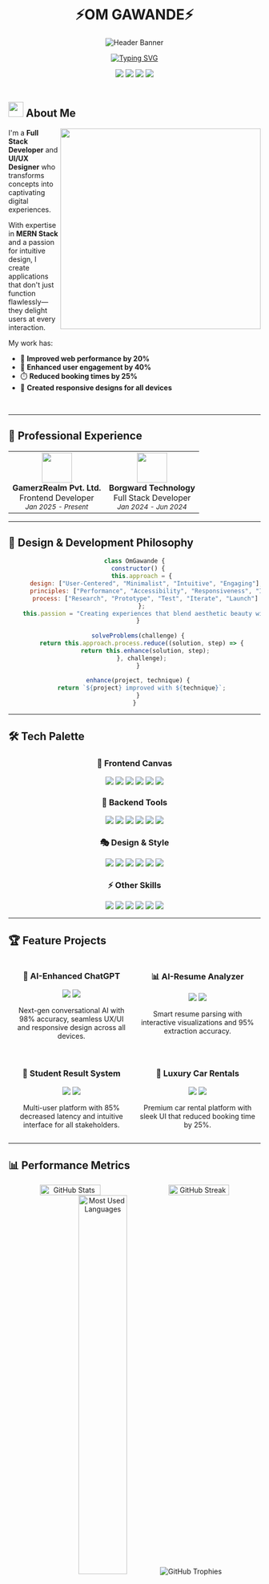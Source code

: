 <div align="center">
  
# ⚡OM GAWANDE⚡

![Header Banner](https://capsule-render.vercel.app/api?type=waving&color=gradient&customColorList=12,12,12,12,12&height=300&section=header&text=Full%20Stack%20Developer&fontSize=60&fontAlignY=40&desc=UI/UX%20Designer%20|%20MERN%20Expert%20|%20AI%20Enthusiast&animation=fadeIn&descAlignY=55&fontColor=ffffff)

[![Typing SVG](https://readme-typing-svg.herokuapp.com?font=Poppins&weight=600&size=32&duration=3000&pause=1000&color=7957D5&center=true&vCenter=true&width=600&height=100&lines=Crafting+Digital+Experiences;Breathing+Life+into+Code;Where+Design+Meets+Function;Building+Tomorrow's+Web+Today)](https://git.io/typing-svg)

</div>

<div align="center">
  <a href="mailto:om.sudhir.gawande@gmail.com"><img src="https://img.shields.io/badge/Email-0078D4?style=for-the-badge&logo=microsoft-outlook&logoColor=white"></a>
  <a href="https://www.linkedin.com/in/om-dev-sec/"><img src="https://img.shields.io/badge/LinkedIn-0A66C2?style=for-the-badge&logo=linkedin&logoColor=white"></a>
  <a href="https://omdevportfolio.framer.website/"><img src="https://img.shields.io/badge/Portfolio-FF3850?style=for-the-badge&logo=Safari&logoColor=white"></a>
  <a href="tel:+917020267107"><img src="https://img.shields.io/badge/Contact-7020267107-25D366?style=for-the-badge&logo=whatsapp&logoColor=white"></a>
</div>

<br>

## <img src="https://media2.giphy.com/media/QssGEmpkyEOhBCb7e1/giphy.gif?cid=ecf05e47a0n3gi1bfqntqmob8g9aid1oyj2wr3ds3mg700bl&rid=giphy.gif" width="30"> About Me

<div align="center">
  <img align="right" width="400" src="https://cdn.dribbble.com/users/1162077/screenshots/5403918/media/d5dccb5d5818cba2c8fa0cb15fb578b3.gif" />
</div>

I'm a **Full Stack Developer** and **UI/UX Designer** who transforms concepts into captivating digital experiences.

With expertise in **MERN Stack** and a passion for intuitive design, I create applications that don't just function flawlessly—they delight users at every interaction.

My work has:
- 🚀 **Improved web performance by 20%**
- 💫 **Enhanced user engagement by 40%**
- ⏱️ **Reduced booking times by 25%**
- 📱 **Created responsive designs for all devices**

<br clear="right"/>

---

## 💼 Professional Experience

<div align="center">
<table>
  <tr>
    <td align="center">
      <img src="https://img.icons8.com/color/48/000000/controller.png" width="60"/>
      <br />
      <strong>GamerzRealm Pvt. Ltd.</strong>
      <br />
      Frontend Developer
      <br />
      <small><i>Jan 2025 - Present</i></small>
    </td>
    <td align="center">
      <img src="https://img.icons8.com/fluent/48/000000/technical-support.png" width="60"/>
      <br />
      <strong>Borgward Technology</strong>
      <br />
      Full Stack Developer
      <br />
      <small><i>Jan 2024 - Jun 2024</i></small>
    </td>
  </tr>
</table>
</div>

---

## 🎨 Design & Development Philosophy

<div align="center">
  
```javascript
class OmGawande {
  constructor() {
    this.approach = {
      design: ["User-Centered", "Minimalist", "Intuitive", "Engaging"],
      principles: ["Performance", "Accessibility", "Responsiveness", "Innovation"],
      process: ["Research", "Prototype", "Test", "Iterate", "Launch"]
    };
    this.passion = "Creating experiences that blend aesthetic beauty with technical excellence";
  }
  
  solveProblems(challenge) {
    return this.approach.process.reduce((solution, step) => {
      return this.enhance(solution, step);
    }, challenge);
  }
  
  enhance(project, technique) {
    return `${project} improved with ${technique}`;
  }
}
```

</div>

---

## 🛠️ Tech Palette

<div align="center">

<h3>🎨 Frontend Canvas</h3>

<img src="https://img.shields.io/badge/React-61DAFB?style=for-the-badge&logo=react&logoColor=black" />
<img src="https://img.shields.io/badge/JavaScript-F7DF1E?style=for-the-badge&logo=javascript&logoColor=black" />
<img src="https://img.shields.io/badge/TypeScript-3178C6?style=for-the-badge&logo=typescript&logoColor=white" />
<img src="https://img.shields.io/badge/HTML5-E34F26?style=for-the-badge&logo=html5&logoColor=white" />
<img src="https://img.shields.io/badge/CSS3-1572B6?style=for-the-badge&logo=css3&logoColor=white" />
<img src="https://img.shields.io/badge/Redux-764ABC?style=for-the-badge&logo=redux&logoColor=white" />

<h3>🔧 Backend Tools</h3>

<img src="https://img.shields.io/badge/Node.js-339933?style=for-the-badge&logo=nodedotjs&logoColor=white" />
<img src="https://img.shields.io/badge/Express.js-000000?style=for-the-badge&logo=express&logoColor=white" />
<img src="https://img.shields.io/badge/MongoDB-47A248?style=for-the-badge&logo=mongodb&logoColor=white" />
<img src="https://img.shields.io/badge/MySQL-4479A1?style=for-the-badge&logo=mysql&logoColor=white" />
<img src="https://img.shields.io/badge/Firebase-FFCA28?style=for-the-badge&logo=firebase&logoColor=black" />
<img src="https://img.shields.io/badge/PHP-777BB4?style=for-the-badge&logo=php&logoColor=white" />

<h3>🎭 Design & Style</h3>

<img src="https://img.shields.io/badge/Tailwind_CSS-06B6D4?style=for-the-badge&logo=tailwind-css&logoColor=white" />
<img src="https://img.shields.io/badge/Bootstrap-7952B3?style=for-the-badge&logo=bootstrap&logoColor=white" />
<img src="https://img.shields.io/badge/Figma-F24E1E?style=for-the-badge&logo=figma&logoColor=white" />
<img src="https://img.shields.io/badge/Responsive_Design-5849BE?style=for-the-badge&logo=google-chrome&logoColor=white" />
<img src="https://img.shields.io/badge/UI/UX-FF61F6?style=for-the-badge&logo=adobe-xd&logoColor=white" />
<img src="https://img.shields.io/badge/Animation-0ACF83?style=for-the-badge&logo=framer&logoColor=white" />

<h3>⚡ Other Skills</h3>

<img src="https://img.shields.io/badge/Python-3776AB?style=for-the-badge&logo=python&logoColor=white" />
<img src="https://img.shields.io/badge/Java-ED8B00?style=for-the-badge&logo=java&logoColor=white" />
<img src="https://img.shields.io/badge/Git-F05032?style=for-the-badge&logo=git&logoColor=white" />
<img src="https://img.shields.io/badge/NLP-8CAAE6?style=for-the-badge&logo=openai&logoColor=white" />
<img src="https://img.shields.io/badge/Gemini_AI-4285F4?style=for-the-badge&logo=google&logoColor=white" />
<img src="https://img.shields.io/badge/Data_Structures-FFA116?style=for-the-badge&logo=leetcode&logoColor=white" />

</div>

---

## 🏆 Feature Projects

<div align="center">

<div style="display: flex; justify-content: space-between; margin-bottom: 20px;">
  <div style="flex: 1; margin: 0 10px;">
    <h3>🤖 AI-Enhanced ChatGPT</h3>
    <img src="https://img.shields.io/badge/MERN_Stack-000000?style=flat-square&logo=react&logoColor=white" />
    <img src="https://img.shields.io/badge/Gemini_AI-4285F4?style=flat-square&logo=google&logoColor=white" />
    <p>Next-gen conversational AI with 98% accuracy, seamless UX/UI and responsive design across all devices.</p>
  </div>
  <div style="flex: 1; margin: 0 10px;">
    <h3>📊 AI-Resume Analyzer</h3>
    <img src="https://img.shields.io/badge/Python-3776AB?style=flat-square&logo=python&logoColor=white" />
    <img src="https://img.shields.io/badge/NLP-8CAAE6?style=flat-square&logo=openai&logoColor=white" />
    <p>Smart resume parsing with interactive visualizations and 95% extraction accuracy.</p>
  </div>
</div>

<div style="display: flex; justify-content: space-between;">
  <div style="flex: 1; margin: 0 10px;">
    <h3>📱 Student Result System</h3>
    <img src="https://img.shields.io/badge/Java-ED8B00?style=flat-square&logo=java&logoColor=white" />
    <img src="https://img.shields.io/badge/Firebase-FFCA28?style=flat-square&logo=firebase&logoColor=black" />
    <p>Multi-user platform with 85% decreased latency and intuitive interface for all stakeholders.</p>
  </div>
  <div style="flex: 1; margin: 0 10px;">
    <h3>🚗 Luxury Car Rentals</h3>
    <img src="https://img.shields.io/badge/PHP-777BB4?style=flat-square&logo=php&logoColor=white" />
    <img src="https://img.shields.io/badge/MySQL-4479A1?style=flat-square&logo=mysql&logoColor=white" />
    <p>Premium car rental platform with sleek UI that reduced booking time by 25%.</p>
  </div>
</div>

</div>

---

## 📊 Performance Metrics

<div align="center">
  <div style="display: flex; justify-content: space-between; align-items: center;">
    <img src="https://github-readme-stats.vercel.app/api?username=YourGitHubUsername&show_icons=true&theme=react&hide_border=true&bg_color=0D1117" alt="GitHub Stats" width="49%" />
    <img src="https://github-readme-streak-stats.herokuapp.com/?user=YourGitHubUsername&theme=react&hide_border=true&background=0D1117" alt="GitHub Streak" width="49%" />
  </div>
  
  <img src="https://github-readme-stats.vercel.app/api/top-langs/?username=YourGitHubUsername&layout=compact&theme=react&hide_border=true&bg_color=0D1117" alt="Most Used Languages" width="44%" />
  
  <img src="https://github-profile-trophy.vercel.app/?username=YourGitHubUsername&theme=discord&column=4&margin-w=15&margin-h=15" alt="GitHub Trophies" />
</div>

---

## 🌐 Let's Connect

<div align="center">
  <a href="https://github.com/YourGitHubUsername">
    <img height="50" src="https://img.icons8.com/nolan/96/github.png"/>
  </a>
  <a href="https://www.linkedin.com/in/om-cybersec-webdev/">
    <img height="50" src="https://img.icons8.com/nolan/96/linkedin.png"/>
  </a>
  <a href="mailto:om.sudhir.gawande@gmail.com">
    <img height="50" src="https://img.icons8.com/nolan/96/apple-mail.png"/>
  </a>
  <a href="https://your-portfolio-url.com">
    <img height="50" src="https://img.icons8.com/nolan/96/domain.png"/>
  </a>
</div>

<div align="center">
  <br>
  <img src="https://komarev.com/ghpvc/?username=YourGitHubUsername&label=PROFILE+VIEWS&style=for-the-badge&color=brightgreen" />
</div>

<img src="https://capsule-render.vercel.app/api?type=waving&color=gradient&customColorList=12,12,12,12,12&height=100&section=footer" width="100%"/>
